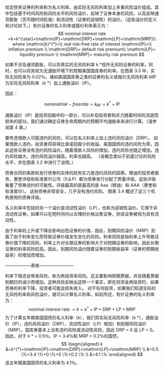 给定债务证券的利率称为名义利率，由实际无风险利率加上多重风险溢价组成。其中包括基于时间风险和风险水平的风险溢价，反映了证券本身的风险，以及反映通货膨胀（货币随时间贬值）和流动性（证券的适销性）的溢价。（这些溢价的定义和讨论如下。）有价证券的名义利率或报价利率表示为：
$$
nominal interest rate =k=k^{\star}+\mathrm{IP}+\mathrm{DRP}+\mathrm{LP}+\mathrm{MRP}\\
where \mathrm{k}^{*}=\) real risk-free rate of interest \mathrm{IP}=\) inflation premium \\
\mathrm{DRP}= default risk premium\\
\mathrm{LP}= liquidity premium \\
\mathrm{MRP}= maturity risk premium
$$

如果不涉及通货膨胀，可以将真实的无风险利率 k *视作无风险证券的利率，同时，也可以将其视为无通胀环境下的短期美国国库券的利率。在图表 3.3 中，实际无风险率为 0.02％。诸如美国国库券之类的证券的名义或报价无风险利率 kRF 为实际无风险利率（k *）加上通胀溢价（IP）。

因此：

$$
nominal risk-free rate =k_{\mathrm{RF}}=k^{*}+\mathrm{IP}
$$

通胀溢价（IP）是投资回报中的一部分，可以补偿投资者购买力随着时间的流逝而损失的部分。我们通过确定证券生命周期内的预期平均通胀率来进行计算。（请参阅第 4 章。）

要考虑借款人可能违约的风险，可以在名义利率上加上违约风险溢价（DRP）。
如果借款人违约，投资者将获得比承诺回报少的收益。美国国债的违约风险为零，因此这些证券没有违约风险溢价。随着借款人风险的增加，违约风险也随之增加。违约风险越大，违约风险溢价越高，利率也越高。
（该概念类似于前面讨论的风险水平，并在图表 3.2 中进行了说明。）

债券合同的条款和发行债券的实体的财务实力是违约风险的因素。穆迪的投资者服务，惠誉评级和标准普尔公司（S＆P）都为债券发行分配了质量评级。这些评级衡量了债券违约的可能性。评级最高的是最高的是 Aaa（穆迪）和 AAA（惠誉和标准普尔）。
这些债券非常安全，几乎没有违约风险。
图表 3.4 概述了这三个机构使用的债券评级。

名义利率中包括的另一个溢价是流动性溢价（LP），也称为适销性溢价。它用于非流动性证券。如果可以在短时间内以合理的价格出售证券，则该证券被视为具有流动性。

由于利率的上升或下降会影响出色证券的价值，因此，到期风险溢价（MRP）刻画了由于利率变化而导致证券价值发生变化的风险。利率风险是指利率上升导致证券价值下降的风险。利率上升对长期证券的影响大于对短期证券的影响，因此长期证券的利率风险较高。因此，到期风险溢价随着证券的到期收益率（证券的预期收益率）的增加而增加。

——————表格————————

利率下降还会带来风险，称为再投资率风险。这主要影响短期票据，并且随着票据到期日的减少而增加。这种风险反映出这样一个事实，即在将资金再投资时，如果债券的利率下降，投资者可能会损失收入。
对于任何投资，如果我们知道实际的无风险利率和风险溢价，就可以计算名义利率。如前所述，有价证券的名义利率为：
$$
\text { nominal interest rate }=k=k^{*}+\mathrm{IP}+\mathrm{DRP}+\mathrm{LP}+\mathrm{MRP}
$$
为了计算五年期美国国债的名义利率（k），我们将实际无风险利率（k *），通胀溢价（IP），违约风险溢价（DRP），流动性溢价（LP）相加）和到期风险溢价（MRP）。国库券基本上没有违约风险或流动性风险，因此 DRP = 0 且 LP = 0。
因此，对于 k * = 0.5％，IP = 3.4％和 MRP = 0.2％的国债，
$$
\begin{aligned}
k &=k^{*}+\mathrm{IP}+\mathrm{DRP}+\mathrm{LP}+\mathrm{MRP} \\
&=0.5 \%+3.4 \%+0 \%+0 \%+0.2 \% \\
&=4.1 \%
\end{aligned}
$$
该五年期美国国债的名义利率为 4.1％。
